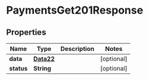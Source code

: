 

# PaymentsGet201Response


## Properties

Name | Type | Description | Notes
------------ | ------------- | ------------- | -------------
**data** | [**Data22**](Data22.md) |  |  [optional]
**status** | **String** |  |  [optional]



